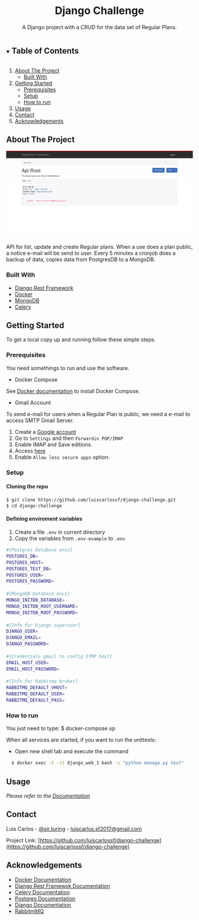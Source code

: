 <!-- ACTIONS BAGDES -->



<!-- PROJECT LOGO -->
<br />
<p align="center">

  <h1 align="center">Django Challenge</h1>

  <p align="center">
    A Django project with a CRUD for the data set of Regular Plans.
    <br/>
  </p>
</p>



<!-- TABLE OF CONTENTS -->
<details open="open">
  <summary><h2 style="display: inline-block">Table of Contents</h2></summary>
  <ol>
    <li>
      <a href="#about-the-project">About The Project</a>
      <ul>
        <li><a href="#built-with">Built With</a></li>
      </ul>
    </li>
    <li>
      <a href="#getting-started">Getting Started</a>
      <ul>
        <li><a href="#prerequisites">Prerequisites</a></li>
        <li><a href="#setup">Setup</a></li>
        <li><a href="#how-to-run">How to run</a></li>
      </ul>
    </li>
    <li><a href="#usage">Usage</a></li>
    <li><a href="#contact">Contact</a></li>
    <li><a href="#acknowledgements">Acknowledgements</a></li>
  </ol>
</details>



<!-- ABOUT THE PROJECT -->
## About The Project

![Django Challenge Screen Shot](https://github.com/luiscarlossf/django-challenge/blob/main/screenshots/api_root.png)

API for list, update and create Regular plans. When a use does a plan public, a notice e-mail will be send to user. Every 5 minutes a cronjob does a backup of data, copies data from PostgresDB to a MongoDB.


### Built With

* [Django Rest Framework](https://www.django-rest-framework.org/)
* [Docker](https://www.docker.com/)
* [MongoDB](https://www.mongodb.com/)
* [Celery](https://docs.celeryproject.org/)



<!-- GETTING STARTED -->
## Getting Started

To get a local copy up and running follow these simple steps.

### Prerequisites

You need somethings to run and use the software.
* Docker Compose

See [Docker documentation](https://docs.docker.com/compose/install/) to install Docker Compose.
* Gmail Account

To send e-mail for users when a Regular Plan is public, we need a e-mail to access SMTP Gmail Server.
1. Create a [Google account](https://accounts.google.com/signup/v2/webcreateaccount?service=accountsettings&continue=https%3A%2F%2Fmyaccount.google.com%2F&gmb=exp&biz=false&flowName=GlifWebSignIn&flowEntry=SignUp)
2. Go to `Settings` and then `Forwardin POP/IMAP`
3. Enable IMAP and Save editions.
4. Access [here](https://myaccount.google.com/u/0/lesssecureapps?pli=1&rapt=AEjHL4OTUgsgQ56kedi8EINX35w-3ObeKavFNh_NutvB8iilFa3PTjjt4Gt-1O2FN3m7xBR9u2xYa9iEw4fOlp9Pxma4z1nPRg) 
5. Enable `Allow less secure apps` option.

### Setup
#### Cloning the repo
    $ git clone https://github.com/luiscarlossf/django-challenge.git
    $ cd django-challenge
#### Defining enviroment variables
1. Create a file `.env` in current directory
2. Copy the variables from `.env-example` to `.env`
```sh
#[Postgres Database envs]
POSTGRES_DB=
POSTGRES_HOST=
POSTGRES_TEST_DB=
POSTGRES_USER=
POSTGRES_PASSWORD=

#[MongoDB Database envs]
MONGO_INITDB_DATABASE=
MONGO_INITDB_ROOT_USERNAME=
MONGO_INITDB_ROOT_PASSWORD=

#[Info for Django superuser]
DJANGO_USER=
DJANGO_EMAIL=
DJANGO_PASSWORD=

#[Credentials gmail to config STMP host]
EMAIL_HOST_USER= 
EMAIL_HOST_PASSWORD=

#[Info for Rabbitmq broker]
RABBITMQ_DEFAULT_VHOST=
RABBITMQ_DEFAULT_USER= 
RABBITMQ_DEFAULT_PASS= 
```

### How to run

You just need to type:
  $ docker-compose up

When all services are started, if you want to run the unittests:
- Open new shell tab and execute the command
```sh
  $ docker exec -t -it django_web_1 bash -c "python manage.py test"
```
<!-- USAGE EXAMPLES -->
## Usage

_Please refer to the [Documentation](https://github.com/luiscarlossf/django-challenge/wiki/Django-Challenge-API)_

<!-- CONTACT -->
## Contact

Luis Carlos - [@sir.turing](https://instagram.com/sir.turing) - luiscarlos.sf2017@gmail.com

Project Link: [https://github.com/luiscarlossf/django-challenge](https://github.com/luiscarlossf/django-challenge)



<!-- ACKNOWLEDGEMENTS -->
## Acknowledgements

* [Docker Documentation](https://docs.docker.com/)
* [Django Rest Framewok Documentation](https://www.django-rest-framework.org/)
* [Celery Documentation](https://docs.celeryproject.org/)
* [Postgres Documentation](https://www.postgresql.org/docs/current/)
* [Django Documentation](https://docs.djangoproject.com/)
* [RabbitmMQ](https://www.rabbitmq.com/)


